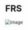 # FRS
![image](https://user-images.githubusercontent.com/67400101/188358991-809b367f-ee01-492f-a853-b29219f5b026.png)
